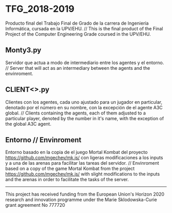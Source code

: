# TFG_2018-2019
Producto final del Trabajo Final de Grado de la carrera de Ingeniería Informática, cursada en la UPV/EHU.
//
This is the final product of the Final Project of the Computer Engineering Grade coursed in the UPV/EHU.

## Monty3.py
Servidor que actua a modo de intermediario entre los agentes y el entorno.
//
Server that will act as an intermediary between the agents and the envinroment.

## CLIENT<>.py
Clientes con los agentes, cada uno ajustado para un jugador en particular, denotado por el número en su nombre, con la excepción de el agente A3C global.
//
Clients containing the agents, each of them adjusted to a particular player, denoted by the number in it's name, with the exception of the global A3C agent.

## Entorno // Envinroment
Entorno basado en la copia de el juego Mortal Kombat del proyecto https://github.com/mgechev/mk.js/ con ligeras modificaciones a los inputs y a una de las arenas para facilitar las tareas del servidor.
//
Envinroment based on a copy of the game Mortal Kombat from the project https://github.com/mgechev/mk.js/ with slight modifications to the inputs and the arenas in order to facilitate the tasks of the server.




---
This project has received funding from the European Union's Horizon 2020 research and innovation programme under the Marie Sklodowska-Curie grant agreement No 777720
